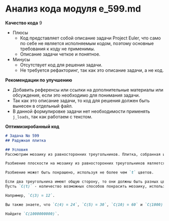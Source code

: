 # Анализ кода модуля e_599.md

**Качество кода**
9
 -  Плюсы
    - Код представляет собой описание задачи Project Euler, что само по себе не является исполняемым кодом, поэтому основные требования к коду не применимы.
    -  Описание задачи четкое и понятное.
 -  Минусы
    -  Отсутствует код для решения задачи.
    -  Не требуется рефакторинг, так как это описание задачи, а не код.

**Рекомендации по улучшению**
- Добавить референсы или ссылки на дополнительные материалы или обсуждения, если это необходимо для понимания задачи.
- Так как это описание задачи, то код для решения должен быть вынесен в отдельный файл.
- В данной формулировке задачи нет необходимости применять `j_loads`, так как работаем с текстом.

**Оптимизиробанный код**
```markdown
# Задача No 599
## Радужная плитка

## Условия
Рассмотрим мозаику из равносторонних треугольников. Плитка, собранная из шести треугольников вокруг точки, называется "розеткой".

Разбиение плоскости на мозаику из равносторонних треугольников является единственным разбиением плоскости на правильные многоугольники таким образом, что у каждой вершины имеется шесть треугольников.

Разбиение может быть покрашено, используя не более чем `t` цветов.

Если два треугольника имеют общую сторону, то они должны быть разных цветов.
Пусть `C(t)` - количество возможных способов покрасить мозаику, используя не более чем `t` цветов.

Например, `C(3) = 12`.

Вы также знаете, что `C(4) = 24`, `C(5) = 30`, `C(10) = 60` и `C(1000) = 6000`.

Найдите `C(1000000000)`.
```